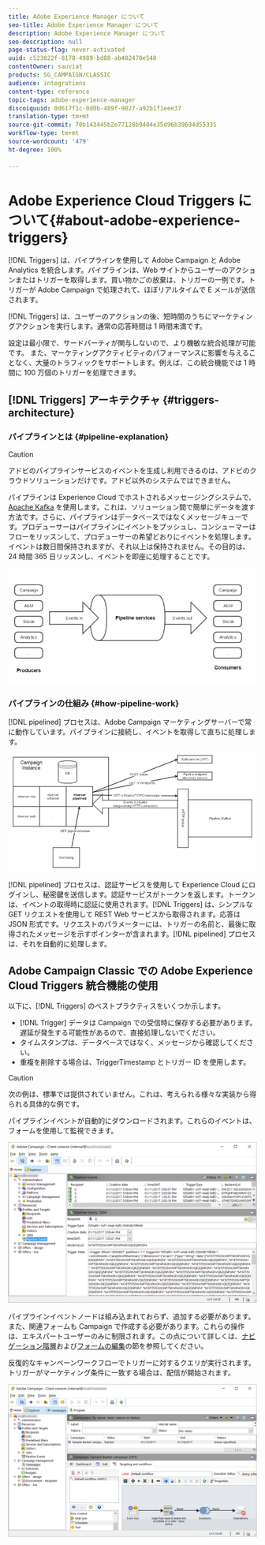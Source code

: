 ```yaml
---
title: Adobe Experience Manager について
seo-title: Adobe Experience Manager について
description: Adobe Experience Manager について
seo-description: null
page-status-flag: never-activated
uuid: c523822f-8178-4989-bd88-ab402470e540
contentOwner: sauviat
products: SG_CAMPAIGN/CLASSIC
audience: integrations
content-type: reference
topic-tags: adobe-experience-manager
discoiquuid: 0d617f1c-0d0b-489f-9027-a92b1f1eee37
translation-type: tm+mt
source-git-commit: 70b143445b2e77128b9404e35d96b39694d55335
workflow-type: tm+mt
source-wordcount: '479'
ht-degree: 100%

---
```



# Adobe Experience Cloud Triggers について{#about-adobe-experience-triggers}

[!DNL Triggers] は、パイプラインを使用して Adobe Campaign と Adobe Analytics を統合します。パイプラインは、Web サイトからユーザーのアクションまたはトリガーを取得します。買い物かごの放棄は、トリガーの一例です。トリガーが Adobe Campaign で処理されて、ほぼリアルタイムで E メールが送信されます。

[!DNL Triggers] は、ユーザーのアクションの後、短時間のうちにマーケティングアクションを実行します。通常の応答時間は 1 時間未満です。

設定は最小限で、サードパーティが関与しないので、より機敏な統合処理が可能です。
また、マーケティングアクティビティのパフォーマンスに影響を与えることなく、大量のトラフィックをサポートします。例えば、この統合機能では 1 時間に 100 万個のトリガーを処理できます。

## [!DNL Triggers] アーキテクチャ {#triggers-architecture}

### パイプラインとは {#pipeline-explanation}

>[!CAUTION]
>
>アドビのパイプラインサービスのイベントを生成し利用できるのは、アドビのクラウドソリューションだけです。アドビ以外のシステムではできません。

パイプラインは Experience Cloud でホストされるメッセージングシステムで、[Apache Kafka](http://kafka.apache.org/) を使用します。これは、ソリューション間で簡単にデータを渡す方法です。さらに、パイプラインはデータベースではなくメッセージキューです。プロデューサーはパイプラインにイベントをプッシュし、コンシューマーはフローをリッスンして、プロデューサーの希望どおりにイベントを処理します。イベントは数日間保持されますが、それ以上は保持されません。その目的は、24 時間 365 日リッスンし、イベントを即座に処理することです。

![](assets/triggers_1.png)

### パイプラインの仕組み {#how-pipeline-work}

[!DNL pipelined] プロセスは、Adobe Campaign マーケティングサーバーで常に動作しています。パイプラインに接続し、イベントを取得して直ちに処理します。

![](assets/triggers_2.png)

[!DNL pipelined] プロセスは、認証サービスを使用して Experience Cloud にログインし、秘密鍵を送信します。認証サービスがトークンを返します。トークンは、イベントの取得時に認証に使用されます。[!DNL Triggers] は、シンプルな GET リクエストを使用して REST Web サービスから取得されます。応答は JSON 形式です。リクエストのパラメーターには、トリガーの名前と、最後に取得されたメッセージを示すポインターが含まれます。[!DNL pipelined] プロセスは、それを自動的に処理します。

## Adobe Campaign Classic での Adobe Experience Cloud Triggers 統合機能の使用

以下に、[!DNL Triggers] のベストプラクティスをいくつか示します。

* [!DNL Trigger] データは Campaign での受信時に保存する必要があります。遅延が発生する可能性があるので、直接処理しないでください。
* タイムスタンプは、データベースではなく、メッセージから確認してください。
* 重複を削除する場合は、TriggerTimestamp とトリガー ID を使用します。

>[!CAUTION]
>
>次の例は、標準では提供されていません。これは、考えられる様々な実装から得られる具体的な例です。

パイプラインイベントが自動的にダウンロードされます。これらのイベントは、フォームを使用して監視できます。

![](assets/triggers_3.png)

パイプラインイベントノードは組み込まれておらず、追加する必要があります。また、関連フォームも Campaign で作成する必要があります。これらの操作は、エキスパートユーザーのみに制限されます。この点について詳しくは、[ナビゲーション階層](../../configuration/using/about-navigation-hierarchy.md)および[フォームの編集](../../configuration/using/editing-forms.md)の節を参照してください。

反復的なキャンペーンワークフローでトリガーに対するクエリが実行されます。トリガーがマーケティング条件に一致する場合は、配信が開始されます。

![](assets/triggers_4.png)
